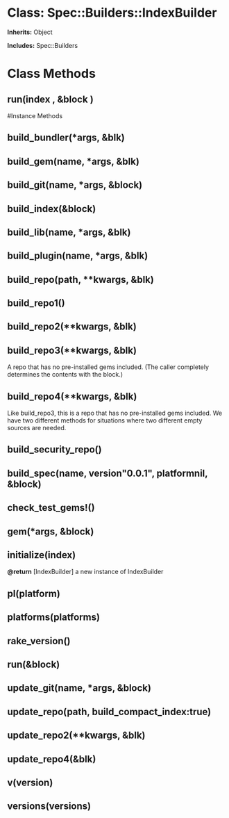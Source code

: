 # Class: Spec::Builders::IndexBuilder
**Inherits:** Object
    
**Includes:** Spec::Builders
  



# Class Methods
## run(index , &block ) [](#method-c-run)

#Instance Methods
## build_bundler(*args, &blk) [](#method-i-build_bundler)

## build_gem(name, *args, &blk) [](#method-i-build_gem)

## build_git(name, *args, &block) [](#method-i-build_git)

## build_index(&block) [](#method-i-build_index)

## build_lib(name, *args, &blk) [](#method-i-build_lib)

## build_plugin(name, *args, &blk) [](#method-i-build_plugin)

## build_repo(path, **kwargs, &blk) [](#method-i-build_repo)

## build_repo1() [](#method-i-build_repo1)

## build_repo2(**kwargs, &blk) [](#method-i-build_repo2)

## build_repo3(**kwargs, &blk) [](#method-i-build_repo3)
A repo that has no pre-installed gems included. (The caller completely
determines the contents with the block.)

## build_repo4(**kwargs, &blk) [](#method-i-build_repo4)
Like build_repo3, this is a repo that has no pre-installed gems included. We
have two different methods for situations where two different empty sources
are needed.

## build_security_repo() [](#method-i-build_security_repo)

## build_spec(name, version"0.0.1", platformnil, &block) [](#method-i-build_spec)

## check_test_gems!() [](#method-i-check_test_gems!)

## gem(*args, &block) [](#method-i-gem)

## initialize(index) [](#method-i-initialize)

**@return** [IndexBuilder] a new instance of IndexBuilder

## pl(platform) [](#method-i-pl)

## platforms(platforms) [](#method-i-platforms)

## rake_version() [](#method-i-rake_version)

## run(&block) [](#method-i-run)

## update_git(name, *args, &block) [](#method-i-update_git)

## update_repo(path, build_compact_index:true) [](#method-i-update_repo)

## update_repo2(**kwargs, &blk) [](#method-i-update_repo2)

## update_repo4(&blk) [](#method-i-update_repo4)

## v(version) [](#method-i-v)

## versions(versions) [](#method-i-versions)

